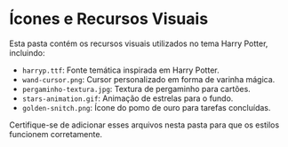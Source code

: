 # Ícones e Recursos Visuais

Esta pasta contém os recursos visuais utilizados no tema Harry Potter, incluindo:

- `harryp.ttf`: Fonte temática inspirada em Harry Potter.
- `wand-cursor.png`: Cursor personalizado em forma de varinha mágica.
- `pergaminho-textura.jpg`: Textura de pergaminho para cartões.
- `stars-animation.gif`: Animação de estrelas para o fundo.
- `golden-snitch.png`: Ícone do pomo de ouro para tarefas concluídas.

Certifique-se de adicionar esses arquivos nesta pasta para que os estilos funcionem corretamente.
